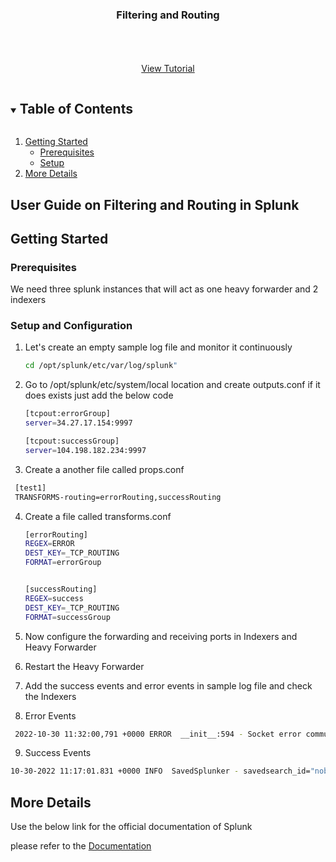 


<p align="center">
  <h3 align="center">Filtering and Routing</h3>

  <p align="center">
    <br />
    <br />
    <br />
    <a href="https://www.youtube.com/watch?v=KGWZ_CxJ43g">View Tutorial</a>
  </p>
</p>



<!-- TABLE OF CONTENTS -->
<details open="open">
  <summary><h2 style="display: inline-block">Table of Contents</h2></summary>
  <ol>
    <li>
      <a href="#getting-started">Getting Started</a>
      <ul>
        <li><a href="#prerequisites">Prerequisites</a></li>
        <li><a href="#installation">Setup</a></li>
      </ul>
    </li>
    <li><a href="#More Details">More Details</a></li>
  </ol>
</details>



<!-- ABOUT THE PROJECT -->
## User Guide on Filtering and Routing in Splunk





<!-- GETTING STARTED -->
## Getting Started



### Prerequisites

 We need three splunk instances that will act as one heavy forwarder and 2 indexers 

### Setup and Configuration 

1. Let's create an empty sample log file and monitor it continuously 
   ```sh
   cd /opt/splunk/etc/var/log/splunk"
   ```
2. Go to /opt/splunk/etc/system/local location and create outputs.conf if it does exists just add the below code
   ```sh
   [tcpout:errorGroup]
   server=34.27.17.154:9997

   [tcpout:successGroup]
   server=104.198.182.234:9997
   ```
 
3. Create a another file called props.conf
  ```sh
   [test1]
   TRANSFORMS-routing=errorRouting,successRouting
   ```

4. Create a file called transforms.conf
   ```sh
   [errorRouting]
   REGEX=ERROR
   DEST_KEY=_TCP_ROUTING
   FORMAT=errorGroup


   [successRouting]
   REGEX=success
   DEST_KEY=_TCP_ROUTING
   FORMAT=successGroup
   ```
 
 
5. Now configure the forwarding and receiving ports in Indexers and Heavy Forwarder

6. Restart the Heavy Forwarder

7. Add the success events and error events in sample log file and check the Indexers

8. Error Events
  ```sh
   2022-10-30 11:32:00,791 +0000 ERROR	__init__:594 - Socket error communicating with splunkd (error=[Errno 111] Connection refused), path = /servicesNS/nobody/system/web-features/feature:quarantine_files
   ```

9. Success Events
  ```sh
10-30-2022 11:17:01.831 +0000 INFO  SavedSplunker - savedsearch_id="nobody;splunk_archiver;Bucket Copy Trigger", search_type="scheduled", search_streaming=0, user="nobody", app="splunk_archiver", savedsearch_name="Bucket Copy Trigger", priority=default, status=success, digest_mode=1, durable_cursor=0, scheduled_time=1667128620, window_time=0, dispatch_time=1667128620, run_time=1.237, result_count=0, alert_actions="", sid="scheduler__nobody_c3BsdW5rX2FyY2hpdmVy__RMD5473cbac83d6c9db7_at_1667128620_1", suppressed=0, thread_id="AlertNotifierWorker-0", workload_pool=""
   ```


<!-- USAGE EXAMPLES -->
## More Details

Use the below link for the official documentation of Splunk

 please refer to the [Documentation](https://docs.splunk.com/Documentation/Splunk/9.0.1/Forwarding/Routeandfilterdatad)





